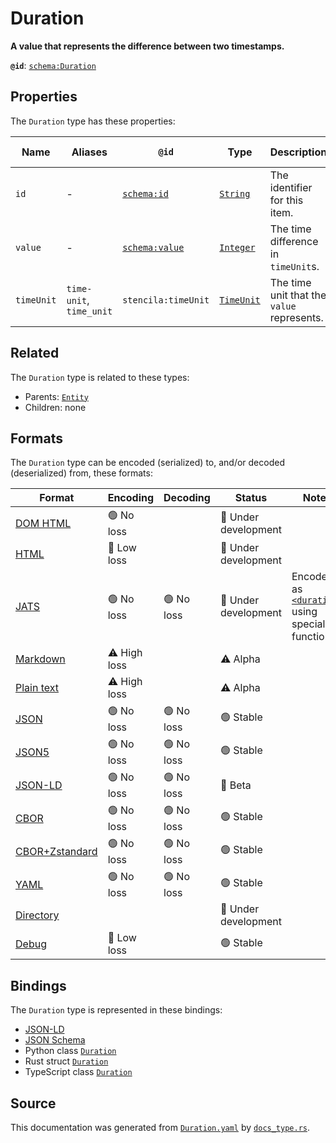 # Duration

**A value that represents the difference between two timestamps.**

**`@id`**: [`schema:Duration`](https://schema.org/Duration)

## Properties

The `Duration` type has these properties:

| Name       | Aliases                  | `@id`                                      | Type                                                                                                 | Description                                | Inherited from                                                                                   |
| ---------- | ------------------------ | ------------------------------------------ | ---------------------------------------------------------------------------------------------------- | ------------------------------------------ | ------------------------------------------------------------------------------------------------ |
| `id`       | -                        | [`schema:id`](https://schema.org/id)       | [`String`](https://github.com/stencila/stencila/blob/main/docs/reference/schema/data/string.md)      | The identifier for this item.              | [`Entity`](https://github.com/stencila/stencila/blob/main/docs/reference/schema/other/entity.md) |
| `value`    | -                        | [`schema:value`](https://schema.org/value) | [`Integer`](https://github.com/stencila/stencila/blob/main/docs/reference/schema/data/integer.md)    | The time difference in `timeUnit`s.        | -                                                                                                |
| `timeUnit` | `time-unit`, `time_unit` | `stencila:timeUnit`                        | [`TimeUnit`](https://github.com/stencila/stencila/blob/main/docs/reference/schema/data/time-unit.md) | The time unit that the `value` represents. | -                                                                                                |

## Related

The `Duration` type is related to these types:

- Parents: [`Entity`](https://github.com/stencila/stencila/blob/main/docs/reference/schema/other/entity.md)
- Children: none

## Formats

The `Duration` type can be encoded (serialized) to, and/or decoded (deserialized) from, these formats:

| Format                                                                                               | Encoding     | Decoding  | Status              | Notes                                                                                                                             |
| ---------------------------------------------------------------------------------------------------- | ------------ | --------- | ------------------- | --------------------------------------------------------------------------------------------------------------------------------- |
| [DOM HTML](https://github.com/stencila/stencila/blob/main/docs/reference/formats/dom.html.md)        | 🟢 No loss    |           | 🚧 Under development |                                                                                                                                   |
| [HTML](https://github.com/stencila/stencila/blob/main/docs/reference/formats/html.md)                | 🔷 Low loss   |           | 🚧 Under development |                                                                                                                                   |
| [JATS](https://github.com/stencila/stencila/blob/main/docs/reference/formats/jats.md)                | 🟢 No loss    | 🟢 No loss | 🚧 Under development | Encoded as [`<duration>`](https://jats.nlm.nih.gov/articleauthoring/tag-library/1.3/element/duration.html) using special function |
| [Markdown](https://github.com/stencila/stencila/blob/main/docs/reference/formats/markdown.md)        | ⚠️ High loss |           | ⚠️ Alpha            |                                                                                                                                   |
| [Plain text](https://github.com/stencila/stencila/blob/main/docs/reference/formats/text.md)          | ⚠️ High loss |           | ⚠️ Alpha            |                                                                                                                                   |
| [JSON](https://github.com/stencila/stencila/blob/main/docs/reference/formats/json.md)                | 🟢 No loss    | 🟢 No loss | 🟢 Stable            |                                                                                                                                   |
| [JSON5](https://github.com/stencila/stencila/blob/main/docs/reference/formats/json5.md)              | 🟢 No loss    | 🟢 No loss | 🟢 Stable            |                                                                                                                                   |
| [JSON-LD](https://github.com/stencila/stencila/blob/main/docs/reference/formats/jsonld.md)           | 🟢 No loss    | 🟢 No loss | 🔶 Beta              |                                                                                                                                   |
| [CBOR](https://github.com/stencila/stencila/blob/main/docs/reference/formats/cbor.md)                | 🟢 No loss    | 🟢 No loss | 🟢 Stable            |                                                                                                                                   |
| [CBOR+Zstandard](https://github.com/stencila/stencila/blob/main/docs/reference/formats/cbor.zstd.md) | 🟢 No loss    | 🟢 No loss | 🟢 Stable            |                                                                                                                                   |
| [YAML](https://github.com/stencila/stencila/blob/main/docs/reference/formats/yaml.md)                | 🟢 No loss    | 🟢 No loss | 🟢 Stable            |                                                                                                                                   |
| [Directory](https://github.com/stencila/stencila/blob/main/docs/reference/formats/directory.md)      |              |           | 🚧 Under development |                                                                                                                                   |
| [Debug](https://github.com/stencila/stencila/blob/main/docs/reference/formats/debug.md)              | 🔷 Low loss   |           | 🟢 Stable            |                                                                                                                                   |

## Bindings

The `Duration` type is represented in these bindings:

- [JSON-LD](https://stencila.org/Duration.jsonld)
- [JSON Schema](https://stencila.org/Duration.schema.json)
- Python class [`Duration`](https://github.com/stencila/stencila/blob/main/python/python/stencila/types/duration.py)
- Rust struct [`Duration`](https://github.com/stencila/stencila/blob/main/rust/schema/src/types/duration.rs)
- TypeScript class [`Duration`](https://github.com/stencila/stencila/blob/main/ts/src/types/Duration.ts)

## Source

This documentation was generated from [`Duration.yaml`](https://github.com/stencila/stencila/blob/main/schema/Duration.yaml) by [`docs_type.rs`](https://github.com/stencila/stencila/blob/main/rust/schema-gen/src/docs_type.rs).
